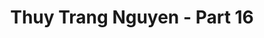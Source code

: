 ---
layout: album
resource: instagram
title: "Thuy Trang Nguyen - Part 16"
description: "Instagram album of Thuy Trang Nguyen, part 16.</br> Username: chin_19022"
active: gallery
album-title: "Thuy Trang Nguyen"
images:
  - image_path: chin_19022/16/20231119_211226_402632959_18108705892347304_4086106354804876555_n.jpg
  - image_path: chin_19022/16/20231119_211226_404057048_18108705877347304_3615222175376662416_n.jpg
  - image_path: chin_19022/16/20231119_211226_404070314_18108705865347304_831215573869997689_n.jpg
  - image_path: chin_19022/16/20231119_211226_404133746_18108705889347304_9187550823144637838_n.jpg
  - image_path: chin_19022/16/20240211_161619_427931293_18118181209347304_2806294335828653298_n.jpg
  - image_path: chin_19022/16/20240211_161619_427971932_18118181221347304_850529055010189021_n.jpg
  - image_path: chin_19022/16/20240828_234821_457408943_18138422284347304_4092763294268295256_n.jpg
  - image_path: chin_19022/16/20240828_234821_457516320_18138422275347304_9115079151153446772_n.jpg
  - image_path: chin_19022/16/20241216_130131_470163910_18149949019347304_4926299679131566783_n.jpg
  - image_path: chin_19022/16/20241216_130131_470488456_18149949037347304_9013673470655085619_n.jpg
  - image_path: chin_19022/16/20241216_130131_470489463_18149949028347304_2928369082256590918_n.jpg
  - image_path: chin_19022/16/20241221_200354_470902731_18150485383347304_2583905253303549918_n.jpg
  - image_path: chin_19022/16/20241223_130522_470932699_18150667903347304_5783074383758807063_n.jpg
  - image_path: chin_19022/16/20241223_130522_471421831_18150667894347304_3466693947793873135_n.jpg
  - image_path: chin_19022/16/20250108_131515_472883994_18152396410347304_7630338523158124183_n.jpg
  - image_path: chin_19022/16/20250108_131515_472893677_18152396419347304_3928624617070622078_n.jpg
  - image_path: chin_19022/16/20250113_223321_473684338_1803403267164820_8673816234060794838_n.jpg
---
